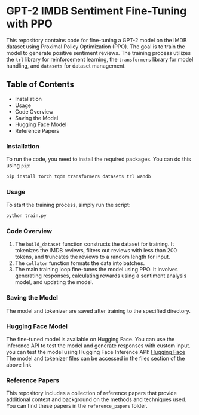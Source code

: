 # GPT-2 IMDB Sentiment Fine-Tuning with PPO

This repository contains code for fine-tuning a GPT-2 model on the IMDB dataset using Proximal Policy Optimization (PPO). The goal is to train the model to generate positive sentiment reviews. The training process utilizes the `trl` library for reinforcement learning, the `transformers` library for model handling, and `datasets` for dataset management.

## Table of Contents

* Installation
* Usage
* Code Overview
* Saving the Model
* Hugging Face Model
* Reference Papers

### Installation
To run the code, you need to install the required packages. You can do this using `pip`:
```bash
pip install torch tqdm transformers datasets trl wandb
```

### Usage
To start the training process, simply run the script:
```bash
python train.py
```

### Code Overview
1. The `build_dataset` function constructs the dataset for training. It tokenizes the IMDB reviews, filters out reviews with less than 200 tokens, and truncates the reviews to a random length for input.
2. The `collator` function formats the data into batches.
3. The main training loop fine-tunes the model using PPO. It involves generating responses, calculating rewards using a sentiment analysis model, and updating the model.

### Saving the Model
The model and tokenizer are saved after training to the specified directory.

### Hugging Face Model
The fine-tuned model is available on Hugging Face. You can use the inference API to test the model and generate responses with custom input.
you can test the model using Hugging Face Inference API: [Hugging Face](https://huggingface.co/pt-sk/GPT2-IMDB-Sentiment-FineTuning-with-PPO/edit/main/README.md)
The model and tokenizer files can be accessed in the files section of the above link

### Reference Papers
This repository includes a collection of reference papers that provide additional context and background on the methods and techniques used. You can find these papers in the `reference_papers` folder.
